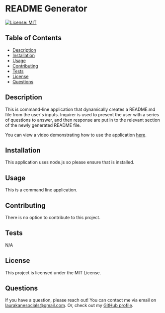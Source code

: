 # README Generator
[![License: MIT](https://img.shields.io/badge/License-MIT-yellow.svg)](https://opensource.org/licenses/MIT)

## Table of Contents
* [Description](#description)
* [Installation](#installation)
* [Usage](#usage)
* [Contributing](#contributing)
* [Tests](#tests)
* [License](#license)
* [Questions](#questions)

## Description
This is command-line application that dynamically creates a README.md file from the user's inputs. Inquirer is used to present the user with a series of questions to answer, and then response are put in to the relevant section of the newly generated README file. 

You can view a video demonstrating how to use the application [here](https://drive.google.com/file/d/1zOoLDodjgjYDb-Z_5y0dG9oyRQLuNJst/view).

## Installation
This application uses node.js so please ensure that is installed.

## Usage
This is a command line application.

## Contributing
There is no option to contribute to this project.

## Tests
N/A

## License
This project is licensed under the MIT License.

## Questions
If you have a question, please reach out! You can contact me via email on laurakanesocials@gmail.com. 
Or, check out my [GitHub profile](https://github.com/kauralane).
